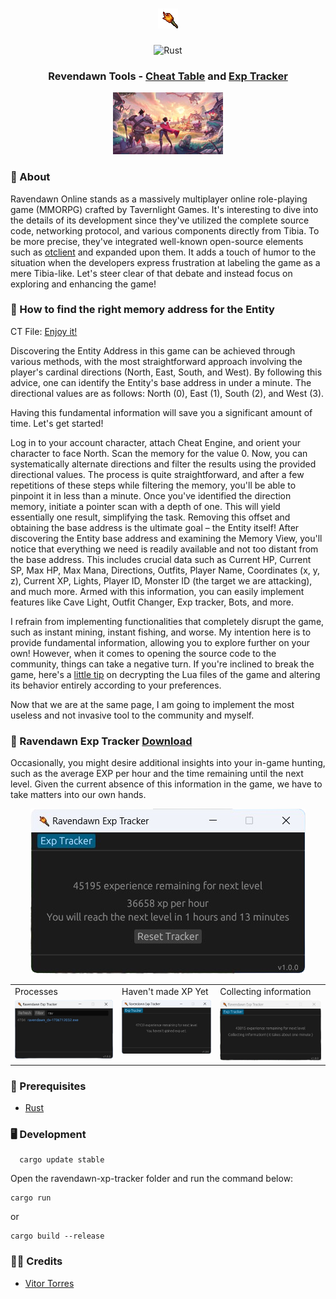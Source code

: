 <h1 align="center">
  <picture>
    <img src="./assets/icon.png" alt="Habemus Lux" />
  </picture>
</h1>

<div align="center">

![Rust](https://img.shields.io/badge/Rust-EF4A00.svg?style=flat-square)

</div>

<h3 align="center">
  Revendawn Tools - <a href="https://github.com/vtorres/ravendawn-tools-private/blob/main/ravendawn.CT">Cheat Table</a> and <a href="https://github.com/vtorres/ravendawn-tools-private/releases/tag/1.0.0">Exp Tracker</a>
</h3>

<div align="center">
  <picture>
    <img src="./assets/ravendawn.png" alt="Ravendawn" />
  </picture>
</div>

### 📖 About

Ravendawn Online stands as a massively multiplayer online role-playing game (MMORPG) crafted by Tavernlight Games. It's interesting to dive into the details of its development since they've utilized the complete source code, networking protocol, and various components directly from Tibia. To be more precise, they've integrated well-known open-source elements such as [otclient](https://github.com/edubart/otclient) and expanded upon them. It adds a touch of humor to the situation when the developers express frustration at labeling the game as a mere Tibia-like. Let's steer clear of that debate and instead focus on exploring and enhancing the game!

### 📖 How to find the right memory address for the Entity

CT File: [Enjoy it!](https://github.com/vtorres/ravendawn-tools-private/blob/main/ravendawn.CT)

Discovering the Entity Address in this game can be achieved through various methods, with the most straightforward approach involving the player's cardinal directions (North, East, South, and West). By following this advice, one can identify the Entity's base address in under a minute. The directional values are as follows: North (0), East (1), South (2), and West (3).

Having this fundamental information will save you a significant amount of time. Let's get started!

Log in to your account character, attach Cheat Engine, and orient your character to face North. Scan the memory for the value 0. Now, you can systematically alternate directions and filter the results using the provided directional values.
The process is quite straightforward, and after a few repetitions of these steps while filtering the memory, you'll be able to pinpoint it in less than a minute. Once you've identified the direction memory, initiate a pointer scan with a depth of one. This will yield essentially one result, simplifying the task. Removing this offset and obtaining the base address is the ultimate goal – the Entity itself!
After discovering the Entity base address and examining the Memory View, you'll notice that everything we need is readily available and not too distant from the base address. This includes crucial data such as Current HP, Current SP, Max HP, Max Mana, Directions, Outfits, Player Name, Coordinates (x, y, z), Current XP, Lights, Player ID, Monster ID (the target we are attacking), and much more. Armed with this information, you can easily implement features like Cave Light, Outfit Changer, Exp tracker, Bots, and more.

I refrain from implementing functionalities that completely disrupt the game, such as instant mining, instant fishing, and worse. My intention here is to provide fundamental information, allowing you to explore further on your own! However, when it comes to opening the source code to the community, things can take a negative turn. If you're inclined to break the game, here's a [little tip](https://github.com/vdsk/ravendawn-decrypt) on decrypting the Lua files of the game and altering its behavior entirely according to your preferences.

Now that we are at the same page, I am going to implement the most useless and not invasive tool to the community and myself.

### 🤖 Ravendawn Exp Tracker [Download](https://github.com/vdsk/ravendawn-decrypt)

Occasionally, you might desire additional insights into your in-game hunting, such as the average EXP per hour and the time remaining until the next level. Given the current absence of this information in the game, we have to take matters into our own hands.

<div align="center">
  <picture>
    <img src="./ravendawn-xp-tracker/assets/exp_tracker.png" alt="Ravendawn EXP Tracker" />
  </picture>
</div>

<table>
  <tr>
    <td>Processes</td>
    <td>Haven't made XP Yet</td>
    <td>Collecting information</td>
  </tr>
  <tr>
    <td valign="top"><img src="./ravendawn-xp-tracker/assets/process_selection.png"></td>
    <td valign="top"><img src="./ravendawn-xp-tracker/assets/havent_gain_xp.png"></td>
    <td valign="top"><img src="./ravendawn-xp-tracker/assets/collecting_information.png"></td>
  </tr>
 </table>

### 📕 Prerequisites

- [Rust](https://www.rust-lang.org/tools/install)

### 🖥️ Development

```shell
  cargo update stable
```

Open the ravendawn-xp-tracker folder and run the command below:

```shell
cargo run
```
or

```shell
cargo build --release
```

### 🏴‍☠️ Credits

- [Vitor Torres](https://github.com/vtorres/)